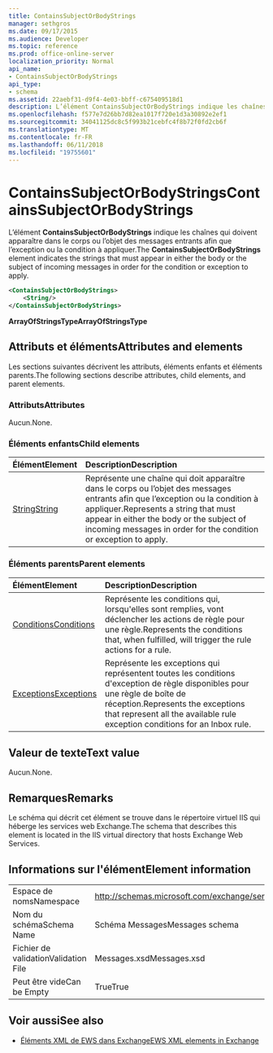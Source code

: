 ```yaml
---
title: ContainsSubjectOrBodyStrings
manager: sethgros
ms.date: 09/17/2015
ms.audience: Developer
ms.topic: reference
ms.prod: office-online-server
localization_priority: Normal
api_name:
- ContainsSubjectOrBodyStrings
api_type:
- schema
ms.assetid: 22aebf31-d9f4-4e03-bbff-c675409518d1
description: L’élément ContainsSubjectOrBodyStrings indique les chaînes qui doivent apparaître dans le corps ou l’objet des messages entrants afin que l’exception ou la condition à appliquer.
ms.openlocfilehash: f577e7d26bb7d82ea1017f720e1d3a30892e2ef1
ms.sourcegitcommit: 34041125dc8c5f993b21cebfc4f8b72f0fd2cb6f
ms.translationtype: MT
ms.contentlocale: fr-FR
ms.lasthandoff: 06/11/2018
ms.locfileid: "19755601"
---
```

# <a name="containssubjectorbodystrings"></a><span data-ttu-id="e028c-103">ContainsSubjectOrBodyStrings</span><span class="sxs-lookup"><span data-stu-id="e028c-103">ContainsSubjectOrBodyStrings</span></span>

<span data-ttu-id="e028c-104">L’élément **ContainsSubjectOrBodyStrings** indique les chaînes qui doivent apparaître dans le corps ou l’objet des messages entrants afin que l’exception ou la condition à appliquer.</span><span class="sxs-lookup"><span data-stu-id="e028c-104">The **ContainsSubjectOrBodyStrings** element indicates the strings that must appear in either the body or the subject of incoming messages in order for the condition or exception to apply.</span></span> 
  
```XML
<ContainsSubjectOrBodyStrings>
    <String/>
</ContainsSubjectOrBodyStrings>
```

 <span data-ttu-id="e028c-105">**ArrayOfStringsType**</span><span class="sxs-lookup"><span data-stu-id="e028c-105">**ArrayOfStringsType**</span></span>
## <a name="attributes-and-elements"></a><span data-ttu-id="e028c-106">Attributs et éléments</span><span class="sxs-lookup"><span data-stu-id="e028c-106">Attributes and elements</span></span>

<span data-ttu-id="e028c-107">Les sections suivantes décrivent les attributs, éléments enfants et éléments parents.</span><span class="sxs-lookup"><span data-stu-id="e028c-107">The following sections describe attributes, child elements, and parent elements.</span></span>
  
### <a name="attributes"></a><span data-ttu-id="e028c-108">Attributs</span><span class="sxs-lookup"><span data-stu-id="e028c-108">Attributes</span></span>

<span data-ttu-id="e028c-109">Aucun.</span><span class="sxs-lookup"><span data-stu-id="e028c-109">None.</span></span>
  
### <a name="child-elements"></a><span data-ttu-id="e028c-110">Éléments enfants</span><span class="sxs-lookup"><span data-stu-id="e028c-110">Child elements</span></span>

|<span data-ttu-id="e028c-111">**Élément**</span><span class="sxs-lookup"><span data-stu-id="e028c-111">**Element**</span></span>|<span data-ttu-id="e028c-112">**Description**</span><span class="sxs-lookup"><span data-stu-id="e028c-112">**Description**</span></span>|
|:-----|:-----|
|[<span data-ttu-id="e028c-113">String</span><span class="sxs-lookup"><span data-stu-id="e028c-113">String</span></span>](string.md) <br/> |<span data-ttu-id="e028c-114">Représente une chaîne qui doit apparaître dans le corps ou l’objet des messages entrants afin que l’exception ou la condition à appliquer.</span><span class="sxs-lookup"><span data-stu-id="e028c-114">Represents a string that must appear in either the body or the subject of incoming messages in order for the condition or exception to apply.</span></span>  <br/> |
   
### <a name="parent-elements"></a><span data-ttu-id="e028c-115">Éléments parents</span><span class="sxs-lookup"><span data-stu-id="e028c-115">Parent elements</span></span>

|<span data-ttu-id="e028c-116">**Élément**</span><span class="sxs-lookup"><span data-stu-id="e028c-116">**Element**</span></span>|<span data-ttu-id="e028c-117">**Description**</span><span class="sxs-lookup"><span data-stu-id="e028c-117">**Description**</span></span>|
|:-----|:-----|
|[<span data-ttu-id="e028c-118">Conditions</span><span class="sxs-lookup"><span data-stu-id="e028c-118">Conditions</span></span>](conditions.md) <br/> |<span data-ttu-id="e028c-119">Représente les conditions qui, lorsqu'elles sont remplies, vont déclencher les actions de règle pour une règle.</span><span class="sxs-lookup"><span data-stu-id="e028c-119">Represents the conditions that, when fulfilled, will trigger the rule actions for a rule.</span></span>  <br/> |
|[<span data-ttu-id="e028c-120">Exceptions</span><span class="sxs-lookup"><span data-stu-id="e028c-120">Exceptions</span></span>](exceptions.md) <br/> |<span data-ttu-id="e028c-121">Représente les exceptions qui représentent toutes les conditions d'exception de règle disponibles pour une règle de boîte de réception.</span><span class="sxs-lookup"><span data-stu-id="e028c-121">Represents the exceptions that represent all the available rule exception conditions for an Inbox rule.</span></span>  <br/> |
   
## <a name="text-value"></a><span data-ttu-id="e028c-122">Valeur de texte</span><span class="sxs-lookup"><span data-stu-id="e028c-122">Text value</span></span>

<span data-ttu-id="e028c-123">Aucun.</span><span class="sxs-lookup"><span data-stu-id="e028c-123">None.</span></span>
  
## <a name="remarks"></a><span data-ttu-id="e028c-124">Remarques</span><span class="sxs-lookup"><span data-stu-id="e028c-124">Remarks</span></span>

<span data-ttu-id="e028c-125">Le schéma qui décrit cet élément se trouve dans le répertoire virtuel IIS qui héberge les services web Exchange.</span><span class="sxs-lookup"><span data-stu-id="e028c-125">The schema that describes this element is located in the IIS virtual directory that hosts Exchange Web Services.</span></span>
  
## <a name="element-information"></a><span data-ttu-id="e028c-126">Informations sur l'élément</span><span class="sxs-lookup"><span data-stu-id="e028c-126">Element information</span></span>

|||
|:-----|:-----|
|<span data-ttu-id="e028c-127">Espace de noms</span><span class="sxs-lookup"><span data-stu-id="e028c-127">Namespace</span></span>  <br/> |http://schemas.microsoft.com/exchange/services/2006/messages  <br/> |
|<span data-ttu-id="e028c-128">Nom du schéma</span><span class="sxs-lookup"><span data-stu-id="e028c-128">Schema Name</span></span>  <br/> |<span data-ttu-id="e028c-129">Schéma Messages</span><span class="sxs-lookup"><span data-stu-id="e028c-129">Messages schema</span></span>  <br/> |
|<span data-ttu-id="e028c-130">Fichier de validation</span><span class="sxs-lookup"><span data-stu-id="e028c-130">Validation File</span></span>  <br/> |<span data-ttu-id="e028c-131">Messages.xsd</span><span class="sxs-lookup"><span data-stu-id="e028c-131">Messages.xsd</span></span>  <br/> |
|<span data-ttu-id="e028c-132">Peut être vide</span><span class="sxs-lookup"><span data-stu-id="e028c-132">Can be Empty</span></span>  <br/> |<span data-ttu-id="e028c-133">True</span><span class="sxs-lookup"><span data-stu-id="e028c-133">True</span></span>  <br/> |
   
## <a name="see-also"></a><span data-ttu-id="e028c-134">Voir aussi</span><span class="sxs-lookup"><span data-stu-id="e028c-134">See also</span></span>



- [<span data-ttu-id="e028c-135">Éléments XML de EWS dans Exchange</span><span class="sxs-lookup"><span data-stu-id="e028c-135">EWS XML elements in Exchange</span></span>](ews-xml-elements-in-exchange.md)

